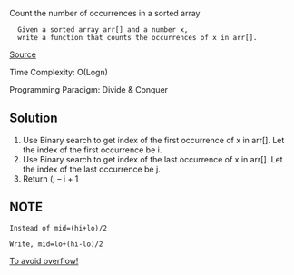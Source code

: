 Count the number of occurrences in a sorted array
```
  Given a sorted array arr[] and a number x,
  write a function that counts the occurrences of x in arr[]. 
```

[Source](http://goo.gl/4cpGcs)

Time Complexity: O(Logn)

Programming Paradigm: Divide & Conquer

## Solution
  
  1. Use Binary search to get index of the first occurrence of x in arr[]. Let the index of the first occurrence be i.
  2. Use Binary search to get index of the last occurrence of x in arr[]. Let the index of the last occurrence be j.
  3. Return (j – i + 1


## NOTE

```
Instead of mid=(hi+lo)/2

Write, mid=lo+(hi-lo)/2
```

[To avoid overflow!](http://stackoverflow.com/questions/25571359/why-we-write-lohi-lo-2-in-binary-search)
  
